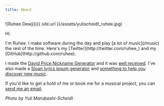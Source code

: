```yaml
---
title: About
---
```


![Ruhee Dewji]({{ site.url }}/assets/yulischeidt_ruhee.jpg)

<p class="lead">Hi.</p>
I'm Ruhee. I make software during the day and play [a lot of music](/music) the rest of the time. Here's my [Twitter](http://twitter.com/ruhee_) and my [GitHub](http://github.com/ruhee).

I made the [David Price Nickname Generator](http://ruhee.ca/david-price-names) and it was [well received](https://twitter.com/DAVIDprice24/status/649262015345782784). I've also made a [Sloan lyrics ipsum generator](http://ruhee.ca/sloan-ipsum) and [something to help you discover new music](http://ruhee.ca/listen).

If you'd like to get a hold of me or book me for a musical project, you can [send me an email](mailto:me@ruhee.ca).

<p><em>Photo by Yuli Marubashi-Scheidt</em></p>

